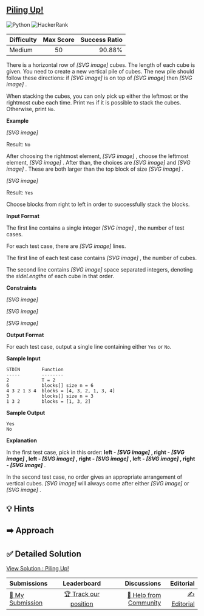 ## [Piling Up!](https://www.hackerrank.com/challenges/piling-up)

![Python](https://img.shields.io/badge/python-3670A0?style=for-the-badge&logo=python&logoColor=ffdd54) ![HackerRank](https://img.shields.io/badge/-Hackerrank-2EC866?style=for-the-badge&logo=HackerRank&logoColor=white)

| Difficulty | Max Score | Success Ratio |
|:-----------|:------------:|------------:|
| Medium       | 50      | 90.88%        |

There is a horizontal row of  *[SVG image]*  cubes. The length of each cube is given. You need to create a new vertical pile of cubes. The new pile should follow these directions: if  *[SVG image]*  is on top of  *[SVG image]*  then  *[SVG image]* . 


When stacking the cubes, you can only pick up either the leftmost or the rightmost cube each time. Print `Yes` if it is possible to stack the cubes. Otherwise, print `No`. 


**Example**   

 *[SVG image]*  


Result: `No` 


After choosing the rightmost element,  *[SVG image]* , choose the leftmost element,  *[SVG image]* . After than, the choices are  *[SVG image]*  and  *[SVG image]* . These are both larger than the top block of size  *[SVG image]* .


 *[SVG image]*  


Result: `Yes`


Choose blocks from right to left in order to successfully stack the blocks. 

**Input Format**

The first line contains a single integer  *[SVG image]* , the number of test cases.   

For each test case, there are  *[SVG image]*  lines.   

The first line of each test case contains  *[SVG image]* , the number of cubes.   

The second line contains  *[SVG image]*  space separated integers, denoting the *sideLengths* of each cube in that order. 

**Constraints**

 *[SVG image]*    

 *[SVG image]*    

 *[SVG image]* 

**Output Format**

For each test case, output a single line containing either `Yes` or `No`.

**Sample Input**


```
STDIN        Function
-----        --------
2            T = 2
6            blocks[] size n = 6
4 3 2 1 3 4  blocks = [4, 3, 2, 1, 3, 4]
3            blocks[] size n = 3
1 3 2        blocks = [1, 3, 2]

```
**Sample Output**


```
Yes
No

```
**Explanation**

In the first test case, pick in this order: **left \-  *[SVG image]* , right \-  *[SVG image]* , left \-  *[SVG image]* , right \-  *[SVG image]* , left \-  *[SVG image]* , right \-  *[SVG image]*** .   

 In the second test case, no order gives an appropriate arrangement of vertical cubes.  *[SVG image]*  will always come after either  *[SVG image]*  or  *[SVG image]* .


## 💡 Hints 

## ➡️ Approach 

## ✅ Detailed Solution
[View Solution : Piling Up!](./piling_up.py)

| Submissions | Leaderboard| Discussions | Editorial |
|:-----------|:------------:|------------:|------------:|
| [📝 My Submission](https://www.hackerrank.com/challenges/piling-up/submissions) | [🏆 Track our position](https://www.hackerrank.com/challenges/piling-up/leaderboard) | [🤔 Help from Community](https://www.hackerrank.com/challenges/piling-up/forum) | [✍️ Editorial](https://www.hackerrank.com/challenges/piling-up/editorial) |


